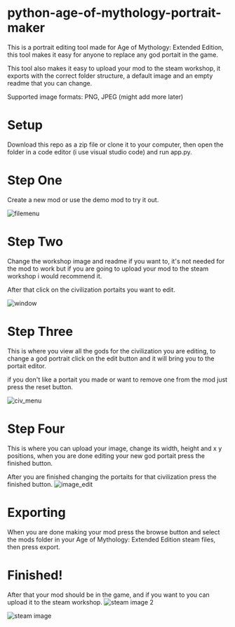 # python-age-of-mythology-portrait-maker
This is a portrait editing tool made for Age of Mythology: Extended Edition, this tool makes it easy for anyone to replace any god portait in the game.

This tool also makes it easy to upload your mod to the steam workshop, it exports with the correct folder structure, a default image and an empty readme that you can change.

Supported image formats: PNG, JPEG (might add more later)


# Setup
Download this repo as a zip file or clone it to your computer, then open the folder in a code editor (i use visual studio code) and run app.py.

# Step One
Create a new mod or use the demo mod to try it out.


![filemenu](https://user-images.githubusercontent.com/17935336/183202654-e0f65c02-3b45-4212-a5e1-789c3b217386.PNG)

# Step Two
Change the workshop image and readme if you want to, it's not needed for the mod to work but if you are going to upload your mod to the steam workshop i would recommend it.

After that click on the civilization portaits you want to edit.


![window](https://user-images.githubusercontent.com/17935336/185473355-a0365d28-f237-4287-913c-3da843ce4c58.PNG)

# Step Three
This is where you view all the gods for the civilization you are editing, to change a god portrait click on the edit button and it will bring you to the portait editor.

if you don't like a portait you made or want to remove one from the mod just press the reset button.


![civ_menu](https://user-images.githubusercontent.com/17935336/183202998-afd65960-fe18-48e0-b352-78bebcbedec0.png)

# Step Four
This is where you can upload your image, change its width, height and x y positions, when you are done editing your new god portait press the finished button.

After you are finished changing the portaits for that civilization press the finished button.
![image_edit](https://user-images.githubusercontent.com/17935336/183203075-2ba4be7a-f728-42fb-ad91-7cdc32aca605.png)


# Exporting
When you are done making your mod press the browse button and select the mods folder in your Age of Mythology: Extended Edition steam files, then press export.

# Finished!
After that your mod should be in the game, and if you want to you can upload it to the steam workshop.
![steam image 2](https://user-images.githubusercontent.com/17935336/185474101-acaa81fb-eb8c-4bdf-bde8-aeddd554ea59.PNG)

![steam image](https://user-images.githubusercontent.com/17935336/185474110-18f3af9c-4854-424c-a106-17acccc26322.PNG)
